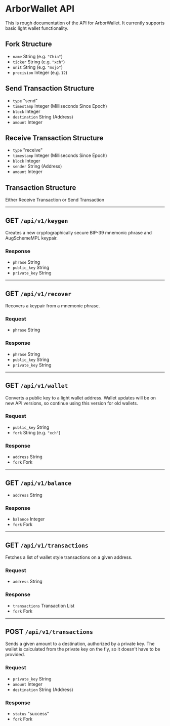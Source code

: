 # ArborWallet API
This is rough documentation of the API for ArborWallet. It currently supports basic light wallet functionality.

## Fork Structure
* `name` String (e.g. `"Chia"`)
* `ticker` String (e.g. `"xch"`)
* `unit` String (e.g. `"mojo"`)
* `precision` Integer (e.g. `12`)

## Send Transaction Structure
* `type` "send"
* `timestamp` Integer (Milliseconds Since Epoch)
* `block` Integer
* `destination` String (Address)
* `amount` Integer

## Receive Transaction Structure
* `type` "receive"
* `timestamp` Integer (Milliseconds Since Epoch)
* `block` Integer
* `sender` String (Address)
* `amount` Integer

## Transaction Structure
Either Receive Transaction or Send Transaction

---
## GET `/api/v1/keygen`
Creates a new cryptographically secure BIP-39 mnemonic phrase and AugSchemeMPL keypair.
### Response
* `phrase` String
* `public_key` String
* `private_key` String
---
## GET `/api/v1/recover`
Recovers a keypair from a mnemonic phrase.
### Request
* `phrase` String
### Response
* `phrase` String
* `public_key` String
* `private_key` String
---
## GET `/api/v1/wallet`
Converts a public key to a light wallet address. Wallet updates will be on new API versions, so continue using this version for old wallets.
### Request
* `public_key` String
* `fork` String (e.g. `"xch"`)
### Response
* `address` String
* `fork` Fork
---
## GET `/api/v1/balance`
* `address` String
### Response
* `balance` Integer
* `fork` Fork
---
## GET `/api/v1/transactions`
Fetches a list of wallet style transactions on a given address.
### Request
* `address` String
### Response
* `transactions` Transaction List
* `fork` Fork
---
## POST `/api/v1/transactions`
Sends a given amount to a destination, authorized by a private key. The wallet is calculated from the private key on the fly, so it doesn't have to be provided.
### Request
* `private_key` String
* `amount` Integer
* `destination` String (Address)
### Response
* `status` "success"
* `fork` Fork